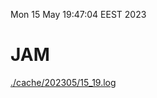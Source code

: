 Mon 15 May 19:47:04 EEST 2023
# JAM
<a href='./cache/202305/15_19.log'>./cache/202305/15_19.log</a>
